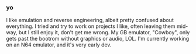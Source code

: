 ### yo
I like emulation and reverse engineering, albeit pretty confused about everything. I tried and try to work on projects I like, often leaving them mid-way, but I still enjoy it, don't get me wrong. My GB emulator, "Cowboy", only gets past the bootrom without graphics or audio, LOL. I'm currently working on an N64 emulator, and it's very early dev.
